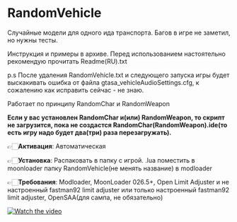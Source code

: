 # RandomVehicle

Случайные модели для одного ида транспорта. Багов в игре не заметил, но нужны тесты.

Инструкция и примеры в архиве. Перед использованием настоятельно рекомендую прочитать Readme(RU).txt

p.s После удаления RandomVehicle.txt и следующего запуска игры будет выскакивать ошибка от файла gtasa_vehicleAudioSettings.cfg, к сожалению как исправить сейчас - не знаю.

Работает по принципу RandomChar и RandomWeapon

**Если у вас установлен RandomChar и(или) RandomWeapon, то скрипт не загрузится, пока не создастся RandomChar(RandomWeapon).ide(то есть игру надо будет два(три) раза перезагружать).**

👉🏻**Активация**: Автоматическая

👉🏻**Установка**: Распаковать в папку с игрой.
.lua поместить в moonloader
папку RandomVehicle(не менять название) в modloader

👉🏻**Требования**:
Modloader, MoonLoader 026.5+,
Open Limit Adjuster и не настроенный fastman92 limit adjuster
или только настроенный fastman92 limit adjuster,
OpenSAA(для сампа, не обязательно)

[![Watch the video](https://i.imgur.com/IlPAMvW.png)](https://www.youtube.com/watch?v=GFBau1hbbyg)
